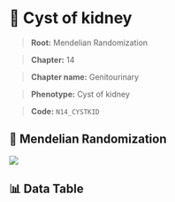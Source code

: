 # 🧪 Cyst of kidney

> **Root:** Mendelian Randomization

> **Chapter:** 14  

> **Chapter name:** Genitourinary

> **Phenotype:** Cyst of kidney  

> **Code:** `N14_CYSTKID`

## 🧬 Mendelian Randomization  

<img src="/MR/Figures/Forward/N14_CYSTKID.png"/>

## 📊 Data Table

<CsvTableMRF src="/MR_Data/Forward/N14_CYSTKID.csv"/>

